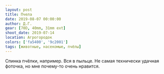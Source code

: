 ```yaml
---
layout: post
title: Пчела
date: 2019-08-07 00:00:00
author: Д.Г.
gear: [70D, 40mm, 31mm ext]
shoot_date: 2019-07-14
location: Агрогородок
colors: ['fa5400', '9c2001']
tags: [животные, насекомые, пчёлы]
---
```

Спинка пчёлки, например. Вся в пыльце. Не самая технически удачная фоточка, но мне почему-то очень нравится.
